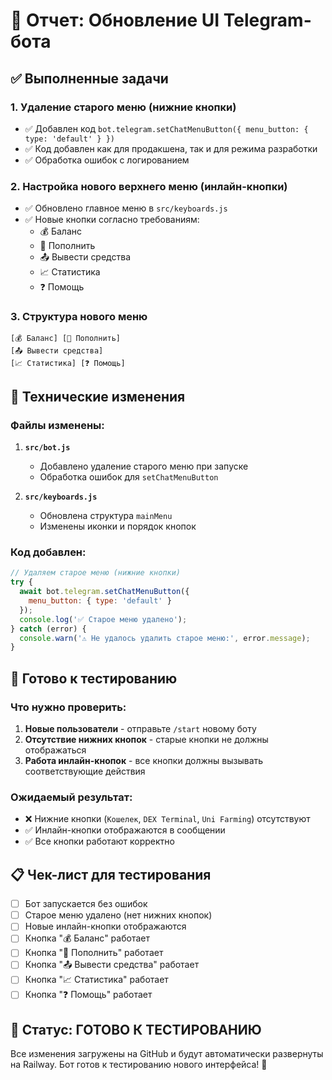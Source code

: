 # 🎨 Отчет: Обновление UI Telegram-бота

## ✅ Выполненные задачи

### 1. **Удаление старого меню (нижние кнопки)**
- ✅ Добавлен код `bot.telegram.setChatMenuButton({ menu_button: { type: 'default' } })`
- ✅ Код добавлен как для продакшена, так и для режима разработки
- ✅ Обработка ошибок с логированием

### 2. **Настройка нового верхнего меню (инлайн-кнопки)**
- ✅ Обновлено главное меню в `src/keyboards.js`
- ✅ Новые кнопки согласно требованиям:
  - 💰 Баланс
  - 🏦 Пополнить  
  - 📤 Вывести средства
  - 📈 Статистика
  - ❓ Помощь

### 3. **Структура нового меню**
```
[💰 Баланс] [🏦 Пополнить]
[📤 Вывести средства]
[📈 Статистика] [❓ Помощь]
```

## 🔧 Технические изменения

### Файлы изменены:
1. **`src/bot.js`**
   - Добавлено удаление старого меню при запуске
   - Обработка ошибок для `setChatMenuButton`

2. **`src/keyboards.js`**
   - Обновлена структура `mainMenu`
   - Изменены иконки и порядок кнопок

### Код добавлен:
```javascript
// Удаляем старое меню (нижние кнопки)
try {
  await bot.telegram.setChatMenuButton({
    menu_button: { type: 'default' }
  });
  console.log('✅ Старое меню удалено');
} catch (error) {
  console.warn('⚠️ Не удалось удалить старое меню:', error.message);
}
```

## 🚀 Готово к тестированию

### Что нужно проверить:
1. **Новые пользователи** - отправьте `/start` новому боту
2. **Отсутствие нижних кнопок** - старые кнопки не должны отображаться
3. **Работа инлайн-кнопок** - все кнопки должны вызывать соответствующие действия

### Ожидаемый результат:
- ❌ Нижние кнопки (`Кошелек`, `DEX Terminal`, `Uni Farming`) отсутствуют
- ✅ Инлайн-кнопки отображаются в сообщении
- ✅ Все кнопки работают корректно

## 📋 Чек-лист для тестирования

- [ ] Бот запускается без ошибок
- [ ] Старое меню удалено (нет нижних кнопок)
- [ ] Новые инлайн-кнопки отображаются
- [ ] Кнопка "💰 Баланс" работает
- [ ] Кнопка "🏦 Пополнить" работает  
- [ ] Кнопка "📤 Вывести средства" работает
- [ ] Кнопка "📈 Статистика" работает
- [ ] Кнопка "❓ Помощь" работает

## 🎯 Статус: ГОТОВО К ТЕСТИРОВАНИЮ

Все изменения загружены на GitHub и будут автоматически развернуты на Railway.
Бот готов к тестированию нового интерфейса! 🚀
